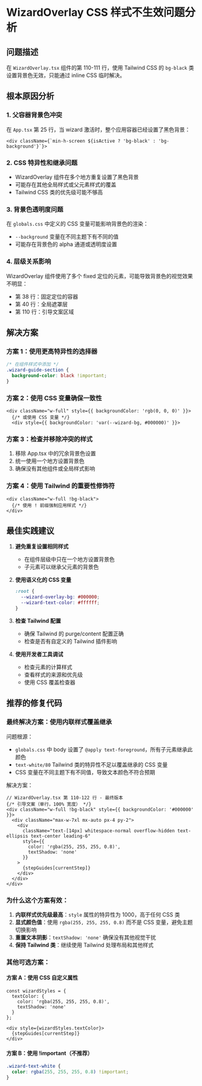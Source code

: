 # WizardOverlay CSS 样式不生效问题分析

## 问题描述
在 `WizardOverlay.tsx` 组件的第 110-111 行，使用 Tailwind CSS 的 `bg-black` 类设置背景色无效，只能通过 inline CSS 临时解决。

## 根本原因分析

### 1. 父容器背景色冲突
在 `App.tsx` 第 25 行，当 wizard 激活时，整个应用容器已经设置了黑色背景：
```tsx
<div className={`min-h-screen ${isActive ? 'bg-black' : 'bg-background'}`}>
```

### 2. CSS 特异性和继承问题
- WizardOverlay 组件在多个地方重复设置了黑色背景
- 可能存在其他全局样式或父元素样式的覆盖
- Tailwind CSS 类的优先级可能不够高

### 3. 背景色透明度问题
在 `globals.css` 中定义的 CSS 变量可能影响背景色的渲染：
- `--background` 变量在不同主题下有不同的值
- 可能存在背景色的 alpha 通道或透明度设置

### 4. 层级关系影响
WizardOverlay 组件使用了多个 fixed 定位的元素，可能导致背景色的视觉效果不明显：
- 第 38 行：固定定位的容器
- 第 40 行：全局遮罩层
- 第 110 行：引导文案区域

## 解决方案

### 方案 1：使用更高特异性的选择器
```css
/* 在组件样式中添加 */
.wizard-guide-section {
  background-color: black !important;
}
```

### 方案 2：使用 CSS 变量确保一致性
```tsx
<div className="w-full" style={{ backgroundColor: 'rgb(0, 0, 0)' }}>
  {/* 或使用 CSS 变量 */}
  <div style={{ backgroundColor: 'var(--wizard-bg, #000000)' }}>
```

### 方案 3：检查并移除冲突的样式
1. 移除 App.tsx 中的冗余背景色设置
2. 统一使用一个地方设置背景色
3. 确保没有其他组件或全局样式影响

### 方案 4：使用 Tailwind 的重要性修饰符
```tsx
<div className="w-full !bg-black">
  {/* 使用 ! 前缀强制应用样式 */}
</div>
```

## 最佳实践建议

1. **避免重复设置相同样式**
   - 在组件层级中只在一个地方设置背景色
   - 子元素可以继承父元素的背景色

2. **使用语义化的 CSS 变量**
   ```css
   :root {
     --wizard-overlay-bg: #000000;
     --wizard-text-color: #ffffff;
   }
   ```

3. **检查 Tailwind 配置**
   - 确保 Tailwind 的 purge/content 配置正确
   - 检查是否有自定义的 Tailwind 插件影响

4. **使用开发者工具调试**
   - 检查元素的计算样式
   - 查看样式的来源和优先级
   - 使用 CSS 覆盖检查器

## 推荐的修复代码

### 最终解决方案：使用内联样式覆盖继承

问题根源：
- `globals.css` 中 body 设置了 `@apply text-foreground`，所有子元素继承此颜色
- `text-white/80` Tailwind 类的特异性不足以覆盖继承的 CSS 变量
- CSS 变量在不同主题下有不同值，导致文本颜色不符合预期

解决方案：

```tsx
// WizardOverlay.tsx 第 110-122 行 - 最终版本
{/* 引导文案（单行，100% 宽度） */}
<div className="w-full !bg-black" style={{ backgroundColor: '#000000' }}>
  <div className="max-w-7xl mx-auto px-4 py-2">
    <div 
      className="text-[14px] whitespace-normal overflow-hidden text-ellipsis text-center leading-6"
      style={{ 
        color: 'rgba(255, 255, 255, 0.8)',
        textShadow: 'none'
      }}
    >
      {stepGuides[currentStep]}
    </div>
  </div>
</div>
```

### 为什么这个方案有效：

1. **内联样式优先级最高**：`style` 属性的特异性为 1000，高于任何 CSS 类
2. **显式颜色值**：使用 `rgba(255, 255, 255, 0.8)` 而不是 CSS 变量，避免主题切换影响
3. **重置文本阴影**：`textShadow: 'none'` 确保没有其他视觉干扰
4. **保持 Tailwind 类**：继续使用 Tailwind 处理布局和其他样式

### 其他可选方案：

#### 方案 A：使用 CSS 自定义属性
```tsx
const wizardStyles = {
  textColor: {
    color: 'rgba(255, 255, 255, 0.8)',
    textShadow: 'none'
  }
};

<div style={wizardStyles.textColor}>
  {stepGuides[currentStep]}
</div>
```

#### 方案 B：使用 !important（不推荐）
```css
.wizard-text-white {
  color: rgba(255, 255, 255, 0.8) !important;
}
```
